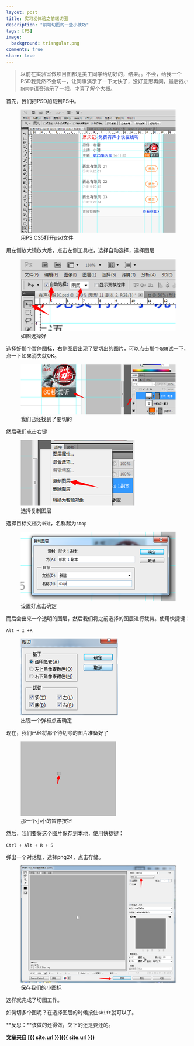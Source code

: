 ```yaml
---
layout: post
title: 实习初体验之前端切图
description: "前端切图的一些小技巧"
tags: [PS]
image:
  background: triangular.png
comments: true
share: true
---
```


>以前在实验室做项目图都是美工同学给切好的，结果。。不会，给我一个PSD我竟然不会切--，让同事演示了一下太快了，没好意思再问，最后找`小娟同学`语音演示了一把，才算了解个大概。

首先，我们把PSD加载到PS中。

<figure>
	<a href="/images/article/2014-11/1.png">
		<img src="/images/article/2014-11/1.png" alt="home" />
	</a>
	<figcaption>用PS CS5打开psd文件</figcaption>
</figure>

<!--more-->

用左侧放大镜放大后，点击左侧工具栏，选择自动选择，选择图层

<figure>
	<a href="/images/article/2014-11/2.png">
		<img src="/images/article/2014-11/2.png" alt="home" />
	</a>
	<figcaption>如图选择好</figcaption>
</figure>

选择好那个暂停图标，右侧图层出现了要切出的图片，可以点击那个`眼睛`试一下，点一下如果消失就OK。

<figure>
	<a href="/images/article/2014-11/3.png">
		<img src="/images/article/2014-11/3.png" alt="home" />
	</a>
	<figcaption>我们已经找到了要切的</figcaption>
</figure>

然后我们点击右键

<figure>
	<a href="/images/article/2014-11/4.png">
		<img src="/images/article/2014-11/4.png" alt="home" />
	</a>
	<figcaption>选择复制图层</figcaption>
</figure>

选择目标文档为`新建`，名称起为`stop`

<figure>
	<a href="/images/article/2014-11/5.png">
		<img src="/images/article/2014-11/5.png" alt="home" />
	</a>
	<figcaption>设置好点击确定</figcaption>
</figure>

而后会出来一个透明的图层，然后我们将之前选择的图层进行裁剪。使用快捷键：

`Alt + I +R `

<figure>
	<a href="/images/article/2014-11/6.png">
		<img src="/images/article/2014-11/6.png" alt="home" />
	</a>
	<figcaption>出现一个弹框点击确定</figcaption>
</figure>

现在，我们已经将那个待切除的图片准备好了

<figure>
	<a href="/images/article/2014-11/7.png">
		<img src="/images/article/2014-11/7.png" alt="home" />
	</a>
	<figcaption>那一个小小的暂停按钮</figcaption>
</figure>

然后，我们要将这个图片保存到本地，使用快捷键：

`Ctrl + Alt + R + S `

弹出一个对话框，选择png24，点击存储。
<figure>
	<a href="/images/article/2014-11/8.png">
		<img src="/images/article/2014-11/8.png" alt="home" />
	</a>
	<figcaption>保存我们的小图标</figcaption>
</figure>

这样就完成了切图工作。

如何切多个图呢？在选择图层的时候按住`shift`就可以了。

**反思：**该做的还得做，欠下的还是要还的。

**文章来自 [{{ site.url }}]({{ site.url }})**